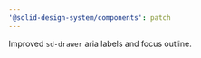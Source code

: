 ```yaml
---
'@solid-design-system/components': patch
---
```


Improved `sd-drawer` aria labels and focus outline.

